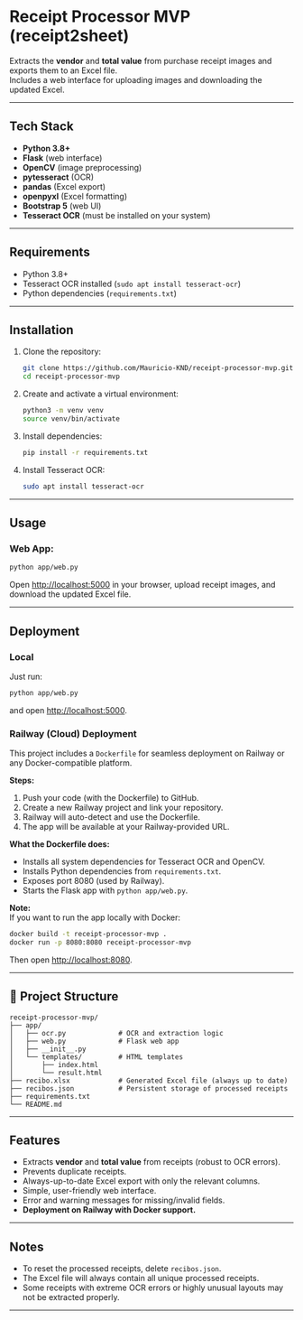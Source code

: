 # Receipt Processor MVP (receipt2sheet)

Extracts the **vendor** and **total value** from purchase receipt images and exports them to an Excel file.  
Includes a web interface for uploading images and downloading the updated Excel.

---

## Tech Stack

- **Python 3.8+**
- **Flask** (web interface)
- **OpenCV** (image preprocessing)
- **pytesseract** (OCR)
- **pandas** (Excel export)
- **openpyxl** (Excel formatting)
- **Bootstrap 5** (web UI)
- **Tesseract OCR** (must be installed on your system)

---

## Requirements

- Python 3.8+
- Tesseract OCR installed (`sudo apt install tesseract-ocr`)
- Python dependencies (`requirements.txt`)

---

## Installation

1. Clone the repository:
   ```bash
   git clone https://github.com/Mauricio-KND/receipt-processor-mvp.git
   cd receipt-processor-mvp
   ```

2. Create and activate a virtual environment:
   ```bash
   python3 -m venv venv
   source venv/bin/activate
   ```

3. Install dependencies:
   ```bash
   pip install -r requirements.txt
   ```

4. Install Tesseract OCR:
   ```bash
   sudo apt install tesseract-ocr
   ```

---

## Usage

### Web App:
```bash
python app/web.py
```
Open [http://localhost:5000](http://localhost:5000) in your browser, upload receipt images, and download the updated Excel file.

---

## Deployment

### Local
Just run:
```bash
python app/web.py
```
and open [http://localhost:5000](http://localhost:5000).

### Railway (Cloud) Deployment

This project includes a `Dockerfile` for seamless deployment on Railway or any Docker-compatible platform.

**Steps:**
1. Push your code (with the Dockerfile) to GitHub.
2. Create a new Railway project and link your repository.
3. Railway will auto-detect and use the Dockerfile.
4. The app will be available at your Railway-provided URL.

**What the Dockerfile does:**
- Installs all system dependencies for Tesseract OCR and OpenCV.
- Installs Python dependencies from `requirements.txt`.
- Exposes port 8080 (used by Railway).
- Starts the Flask app with `python app/web.py`.

**Note:**  
If you want to run the app locally with Docker:
```bash
docker build -t receipt-processor-mvp .
docker run -p 8080:8080 receipt-processor-mvp
```
Then open [http://localhost:8080](http://localhost:8080).

---

## 📝 Project Structure

```
receipt-processor-mvp/
├── app/
│   ├── ocr.py             # OCR and extraction logic
│   ├── web.py             # Flask web app
│   ├── __init__.py
│   └── templates/         # HTML templates
│       ├── index.html
│       └── result.html
├── recibo.xlsx            # Generated Excel file (always up to date)
├── recibos.json           # Persistent storage of processed receipts
├── requirements.txt
└── README.md
```

---

## Features

- Extracts **vendor** and **total value** from receipts (robust to OCR errors).
- Prevents duplicate receipts.
- Always-up-to-date Excel export with only the relevant columns.
- Simple, user-friendly web interface.
- Error and warning messages for missing/invalid fields.
- **Deployment on Railway with Docker support.**

---

## Notes

- To reset the processed receipts, delete `recibos.json`.
- The Excel file will always contain all unique processed receipts.
- Some receipts with extreme OCR errors or highly unusual layouts may not be extracted properly.

---

